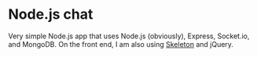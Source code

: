 Node.js chat
======

Very simple Node.js app that uses Node.js (obviously), Express, Socket.io, and MongoDB.
On the front end, I am also using [Skeleton](http://getskeleton.com/) and jQuery.
